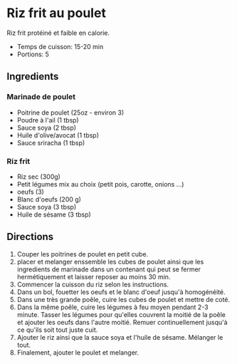 # Riz frit au poulet

Riz frit protéiné et faible en calorie.

- Temps de cuisson: 15-20 min
- Portions: 5

## Ingredients

### Marinade de poulet

- Poitrine de poulet (25oz - environ 3)
- Poudre à l'ail (1 tbsp)
- Sauce soya (2 tbsp)
- Huile d'olive/avocat (1 tbsp)
- Sauce sriracha (1 tbsp)

### Riz frit

- Riz sec (300g)
- Petit légumes mix au choix (petit pois, carotte, onions ...)
- oeufs (3)
- Blanc d'oeufs (200 g)
- Sauce soya (3 tbsp)
- Huile de sésame (3 tbsp)

## Directions

1. Couper les poitrines de poulet en petit cube.
2. placer et melanger enssemble les cubes de poulet ainsi que les ingredients de marinade dans un contenant qui peut se fermer hermétiquement et laisser reposer au moins 30 min.
3. Commencer la cuisson du riz selon les instructions.
4. Dans un bol, fouetter les oeufs et le blanc d'oeuf jusqu'à homogénéité.
5. Dans une très grande poêle, cuire les cubes de poulet et mettre de coté.
5. Dans la même poêle, cuire les légumes à feu moyen pendant 2-3 minute. Tasser les légumes pour qu'elles couvrent la moitié de la poêle et ajouter les oeufs dans
   l'autre moitié. Remuer continuellement jusqu'à ce qu'ils soit tout juste cuit.
6. Ajouter le riz ainsi que la sauce soya et l'huile de sésame. Mélanger le tout.
7. Finalement, ajouter le poulet et melanger.
